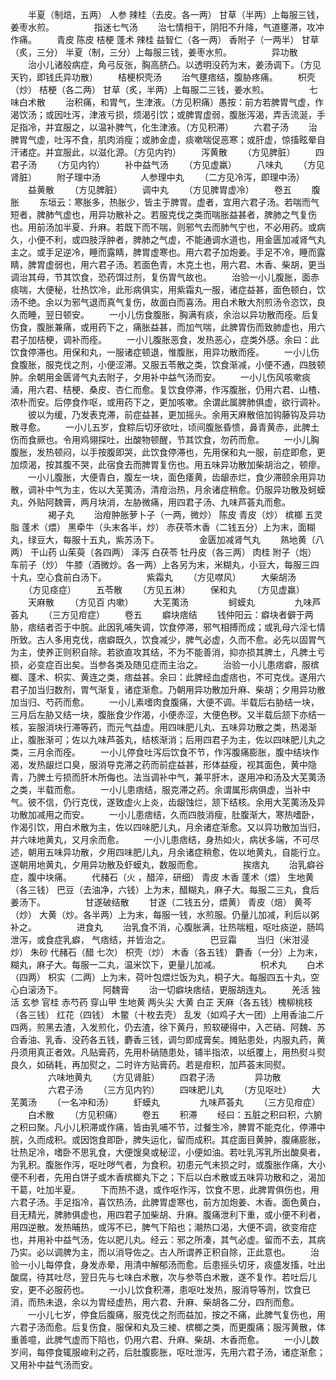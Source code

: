 <!-- { "loadSidebar": true } -->
　　半夏（制焙，五两） 人参 辣桂（去皮。各一两） 甘草（半两）上每服三钱，姜枣水煎。
　　
　　指迷七气汤
　　治七情相干，阴阳不升降，气道壅滞，攻冲作痛。
　　青皮 陈皮 桔梗 蓬术 辣桂 益智仁（各一两） 香附子（一两半） 甘草（炙，三分） 半夏（制，三分）上每服三钱，姜枣水煎。
　　
　　异功散
　　治小儿诸般病症，角弓反张，胸高脐凸。以透明没药为末，姜汤调下。（方见天钓，即钱氏异功散）
　　桔梗枳壳汤
　　治气壅痞结，腹胁疼痛。
　　枳壳（炒） 桔梗（各二两） 甘草（炙，半两）上每服二三钱，姜水煎。
　　
　　七味白术散
　　治积痛，和胃气，生津液。（方见积痛）愚按：前方若脾胃气虚，作渴饮汤；或因吐泻，津液亏损，烦渴引饮；或脾胃虚弱，腹胀泻渴，弄舌流涎，手足指冷，并宜服之，以温补脾气，化生津液。（方见积滞）
　　六君子汤
　　治脾胃气虚，吐泻不食，肌肉消瘦；或肺金虚，痰嗽喘促恶寒；或肝虚，惊搐眩晕自汗诸症。并宜服此，以滋化源。（方见内钓）
　　泻黄散
　　（方见脾脏）
　　四君子汤
　　（方见内钓）
　　补中益气汤
　　（方见虚羸）
　　八味丸
　　（方见肾脏）
　　附子理中汤
　　
　　人参理中丸
　　（二方见冷泻，即理中汤）
　　益黄散
　　（方见脾脏）
　　调中丸
　　（方见脾胃虚冷）
　　卷五
　　腹胀
　　东垣云：寒胀多，热胀少，皆主于脾胃。虚者，宜用六君子汤。若喘而气短者，脾肺气虚也，用异功散补之。若服克伐之类而喘胀益甚者，脾肺之气复伤也。用前汤加半夏、升麻。若既下而不喘，则邪气去而肺气宁也，不必用药。或病久，小便不利，或四肢浮肿者，脾肺之气虚，不能通调水道也，用金匮加减肾气丸主之。或手足逆冷，睡而露睛，脾胃虚寒也。用六君子加炮姜。手足不冷，睡而露睛，脾胃虚弱也，用六君子汤。若面色青，木克土也，用六君、木香、柴胡，更当调治其母，节其饮食，恐药饵过剂，复伤胃气故也。
　　治验一小儿腹胀，面赤痰喘，大便秘，壮热饮冷，此形病俱实，用紫霜丸一服，诸症益甚，面色顿白，饮汤不绝。余以为邪气退而真气复伤，故面白而喜汤。用白术散大剂煎汤令恣饮，良久而睡，翌日顿安。
　　一小儿伤食腹胀，胸满有痰，余治以异功散而痊。后复伤食，腹胀兼痛，或用药下之，痛胀益甚，而加气喘，此脾胃伤而致肺虚也，用六君子加桔梗，调补而痊。
　　一小儿腹胀恶食，发热恶心，症类外感。余曰：此饮食停滞也。用保和丸，一服诸症顿退，惟腹胀，用异功散而痊。
　　一小儿伤食腹胀，服克伐之剂，小便涩滞。又服五苓散之类，饮食渐减，小便不通，四肢顿肿。余朝用金匮肾气丸去附子，夕用补中益气汤而安。
　　一小儿伤风咳嗽痰涌，用六君、桔梗、桑皮、杏仁而愈。复饮食停滞，作泻腹胀，仍用六君、山楂、浓朴而安。后停食作呕，或用药下之，更加咳嗽。余谓此属脾肺俱虚，欲行调补。
　　彼以为缓，乃发表克滞，前症益甚，更加摇头。余用天麻散倍加钩藤钩及异功散寻愈。
　　一小儿五岁，食粽后切牙欲吐，顷间腹胀昏愦，鼻青黄赤，此脾土伤而食厥也。令用鸡翎探吐，出酸物顿醒，节其饮食，勿药而愈。
　　一小儿胸腹胀，发热顿闷，以手按腹即哭，此饮食停滞也，先用保和丸一服，前症即愈，更加烦渴，按其腹不哭，此宿食去而脾胃复伤也。用五味异功散加柴胡治之，顿瘳。
　　一小儿腹胀，大便青白，腹左一块，面色痿黄，齿龈赤烂，食少滞颐余用异功散，调补中气为主，佐以大芜荑汤，清疳治热，月余诸症稍愈。仍服异功散及蚵蟆丸，外贴阿魏膏，两月块消，左胁微痛，用四君子汤、九味芦荟丸而愈。
　　
　　褐子丸
　　治疳肿胀萝卜子（一两，微炒） 陈皮 青皮（炒） 槟榔 五灵脂 蓬术（煨） 黑牵牛（头末各半，炒） 赤茯苓木香（二钱五分）上为末，面糊丸，绿豆大，每服十五丸，紫苏汤下。
　　
　　金匮加减肾气丸
　　熟地黄（八两） 干山药 山茱萸（各四两） 泽泻 白茯苓 牡丹皮（各三两） 肉桂 附子（炮） 车前子（炒） 牛膝（酒微炒。各一两）上各另为末，米糊丸，小豆大，每服三四十丸，空心食前白汤下。
　　
　　紫霜丸
　　（方见噤风）
　　大柴胡汤
　　（方见痉症）
　　五苓散
　　（方见五淋）
　　保和丸
　　（方见虚羸）
　　天麻散
　　（方见百 内嗽）
　　大芜荑汤
　　
　　蚵蟆丸
　　
　　九味芦荟丸
　　（三方见疳症）
　　卷五
　　癖块痞结
　　钱仲阳云：癖块者僻于两胁，痞结者否于中脘。此因乳哺失调，饮食停滞，邪气相搏而成；或乳母六淫七情所致。古人多用克伐，痞癖既久，饮食减少，脾气必虚，久而不愈。必先以固胃气为主，使养正则积自除。若欲直攻其结，不为不能善消，抑亦损其脾土，凡脾土亏损，必变症百出矣。当参各类及随见症而主治之。
　　治验一小儿患痞癖，服槟榔、蓬术、枳实、黄连之类，痞益甚。余曰：此脾经血虚痞也，不可克伐。遂用六君子加当归数剂，胃气渐复，诸症渐愈。乃朝用异功散加升麻、柴胡；夕用异功散加当归、芍药而愈。
　　一小儿素嗜肉食腹痛，大便不调。半载后右胁结一块，三月后左胁又结一块，腹胀食少作渴，小便赤涩，大便色秽。又半载后颔下亦结一核，妄服消块行滞等药，而元气益虚。用四味肥儿丸、五味异功散之类，热渴渐止，腹胀渐可；佐以九味芦荟丸，结核渐消；后用四君子为主，佐以四味肥儿丸之类，三月余而痊。
　　一小儿停食吐泻后饮食不节，作泻腹痛膨胀，腹中结块作渴，发热龈烂口臭，服消导克滞之药而前症益甚，形体益瘦，视其面色，黄中隐青，乃脾土亏损而肝木所侮也。法当调补中气，兼平肝木，遂用冲和汤及大芜荑汤之类，半载而愈。
　　一小儿患痞结，服克滞之药。余谓属形病俱虚，当补中气。彼不信，仍行克伐，遂致虚火上炎，齿龈蚀烂，颔下结核。余用大芜荑汤及异功散加减用之而安。
　　一小儿患痞结，久而四肢消瘦，肚腹渐大，寒热嗜卧，作渴引饮，用白术散为主，佐以四味肥儿丸，月余诸症渐愈。又以异功散加当归，并六味地黄丸，又月余而愈。
　　一小儿患痞结，身热如火，病状多端，不可尽述，朝用五味异功散，夕用四味肥儿丸，月余诸症稍愈，佐以地黄丸，自能行立。遂朝用地黄丸，夕用异功散及虾蟆丸，数服而愈。
　　
　　挨痞丸
　　治乳癖谷症，腹中块痛。
　　代赭石（火 ，醋淬，研细） 青皮 木香 蓬术（煨） 生地黄（各三钱） 巴豆（去油净，六钱）上为末，醋糊丸，麻子大。每服二三丸，食后姜汤下。
　　
　　甘遂破结散
　　甘遂（二钱五分，煨黄） 青皮（焙） 黄芩（炒） 大黄（炒。各半两）上为末，每服一钱，水煎服。仍量儿加减，利后以粥补之。
　　
　　进食丸
　　治乳食不消，心腹胀满，壮热喘粗，呕吐痰逆，肠鸣泄泻，或食症乳癖， 气痞结，并皆治之。
　　
　　巴豆霜
　　当归（米泔浸炒） 朱砂 代赭石（醋 七次） 枳壳（炒） 木香（各五钱） 麝香（一分）上为末，糊丸，麻子大。每服一二丸，温米饮下，更量儿加减。
　　
　　枳术丸
　　白术（四两） 枳实（二两）上为末，荷叶包煨烂饭为丸，桐子大。每服四五十丸，空心白滚汤下。
　　
　　阿魏膏
　　治一切癖块痞结，更服胡连丸。
　　羌活 独活 玄参 官桂 赤芍药 穿山甲 生地黄 两头尖 大黄 白芷 天麻（各五钱）槐柳桃枝（各三钱） 红花（四钱） 木鳖（十枚去壳） 乱发（如鸡子大一团）上用香油二斤四两，煎黑去渣，入发煎化，仍去渣，徐下黄丹，煎软硬得中，入芒硝、阿魏、苏合香油、乳香、没药各五钱，麝香三钱，调匀即成膏矣。摊贴患处，内服丸药，黄丹须用真正者效。凡贴膏药，先用朴硝随患处，铺半指浓，以纸覆上，用热熨斗熨良久，如硝耗，再加熨之，二时许方贴膏药。若是疳积，加芦荟末同熨。
　　
　　六味地黄丸
　　（方见肾脏）
　　四君子汤
　　
　　异功散
　　
　　六君子汤
　　（三方见内钓）
　　四味肥儿丸
　　（方见呕吐）
　　大芜荑汤
　　（一名冲和汤）
　　虾蟆丸
　　
　　九味芦荟丸
　　（三方见疳症）
　　白术散
　　（方见积痛）
　　卷五
　　积滞
　　经曰：五脏之积曰积，六腑之积曰聚。凡小儿积滞或作痛，皆由乳哺不节，过餐生冷，脾胃不能克化，停滞中脘，久而成积。或因饱食即卧，脾失运化，留而成积。其症面目黄肿，腹痛膨胀，壮热足冷，嗜卧不思乳食，大便馊臭或秘涩，小便如油。若吐乳泻乳所出酸臭者，为乳积。腹胀作泻，呕吐哕气者，为食积。初患元气未损之时，或腹胀作痛，大小便不利者，先用白饼子或木香槟榔丸下之；下后以白术散或五味异功散和之，渴加干葛，吐加半夏。
　　下而热不退，或作呕作泻，饮食不思，此脾胃俱伤也，用六君子汤。手足指冷，喜饮热汤，此脾胃虚寒也，前方加炮姜、木香。面色黄白，目无精光，脾肺俱虚也，用四君子加柴胡、升麻。腹痛泄利下重，或小便不利者，用四逆散。发热晡热，或泻不已，脾气下陷也；潮热口渴，大便不调，欲变疳症也，并用补中益气汤，佐以肥儿丸。经云：邪之所凑，其气必虚。留而不去，其病乃实。必以调脾为主，而以消导佐之。古人所谓养正积自除，正此意也。
　　治验一小儿每停食，身发赤晕，用清中解郁汤而愈。后患摇头切牙，痰盛发搐，吐出酸腐，待其吐尽，翌日先与七味白术散，次与参苓白术散，遂不复作。若吐后儿安，更不必服药也。
　　一小儿饮食积滞，患呕吐发热，服消导等剂，饮食已消，而热未退，余以为胃经虚热，用六君、升麻、柴胡各二分，四剂而愈。
　　一小儿七岁，停食后腹痛，服克伐之剂而益加，按之不痛，此脾气复伤也，用六君子汤而愈。后复伤食，服保和丸及三棱、槟榔之类，而更腹痛；服泻黄散，体重善噫，此脾气虚而下陷也，仍用六君、升麻、柴胡、木香而愈。
　　一小儿数岁间，每停食辄服峻利之药，后肚腹膨胀，呕吐泄泻，先用六君子汤，诸症渐愈；又用补中益气汤而安。
